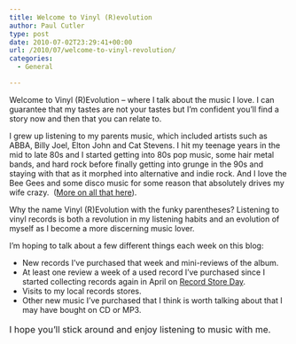 ```yaml
---
title: Welcome to Vinyl (R)evolution
author: Paul Cutler
type: post
date: 2010-07-02T23:29:41+00:00
url: /2010/07/welcome-to-vinyl-revolution/
categories:
  - General

---
```

Welcome to Vinyl (R)Evolution &#8211; where I talk about the music I love. I can guarantee that my tastes are not your tastes but I&#8217;m confident you&#8217;ll find a story now and then that you can relate to.

I grew up listening to my parents music, which included artists such as ABBA, Billy Joel, Elton John and Cat Stevens. I hit my teenage years in the mid to late 80s and I started getting into 80s pop music, some hair metal bands, and hard rock before finally getting into grunge in the 90s and staying with that as it morphed into alternative and indie rock. And I love the Bee Gees and some disco music for some reason that absolutely drives my wife crazy.  ([More on all that here][1]).

Why the name Vinyl (R)Evolution with the funky parentheses? Listening to vinyl records is both a revolution in my listening habits and an evolution of myself as I become a more discerning music lover.

I&#8217;m hoping to talk about a few different things each week on this blog:

  * New records I&#8217;ve purchased that week and mini-reviews of the album.
  * At least one review a week of a used record I&#8217;ve purchased since I started collecting records again in April on [Record Store Day][2].
  * Visits to my local records stores.
  * Other new music I&#8217;ve purchased that I think is worth talking about that I may have bought on CD or MP3.

<span style="line-height: 27px; font-size: medium;">I hope you&#8217;ll stick around and enjoy listening to music with me.</span>

 [1]: http://www.vinylevolution.com/?p=15
 [2]: http://www.recordstoreday.com/Home